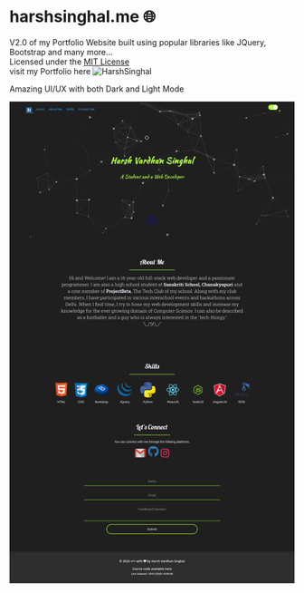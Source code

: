 # harshsinghal.me 🌐 
V2.0 of my Portfolio Website built using popular libraries like JQuery, Bootstrap and many more... <br>
Licensed under the <a href="https://github.com/harsh778/harsh778.github.io/blob/master/LICENSE">MIT License</a> <br>
visit my Portfolio here ![HarshSinghal](https://harshsinghal.me)

Amazing UI/UX with both Dark and Light Mode

![Portfolio](/images/portfolio.png)
